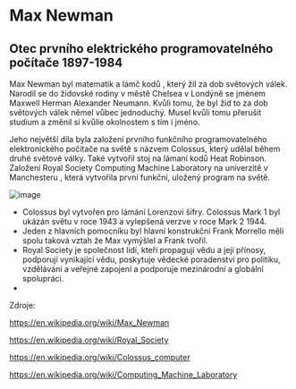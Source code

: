 # Max Newman 
## Otec prvního elektrického programovatelného počítače 1897-1984

Max Newman byl matematik a lámč kodů , který žil za dob světových válek. Narodil se do židovské rodiny v městě Chelsea v Londýně se jménem Maxwell Herman Alexander Neumann. Kvůli tomu, že byl žid to za dob světových válek němel vůbec jednoduchý. Musel kvůli tomu přerušit studium a změnil si kvůlie okolnostem s tím i jméno. 

Jeho největší díla byla založení prvního funkčního programovatelného elektronického počítače na světě s názvem Colossus, který udělal během druhé světové války. Také vytvořil stoj na lámaní kodů Heat Robinson. Založení Royal Society Computing Machine Laboratory na univerzitě v Manchesteru , která vytvořila první funkční, uložený program na světě. 

![image](https://github.com/user-attachments/assets/4ab191f5-bdb4-4799-acde-e968b2519152)


- Colossus byl vytvořen pro lámání Lorenzovi šifry. Colossus Mark 1 byl ukázán světu v roce 1943 a vylepšená verzve v roce Mark 2 1944.
- Jeden z hlavních pomocníku byl hlavní konstrukční Frank Morrello měli spolu taková vztah že Max vymýšlel a Frank tvořil.
- Royal Society je společnost lidí, kteří propagují vědu a její přínosy, podporují vynikající vědu, poskytuje vědecké poradenství pro politiku, vzdělávání a veřejné zapojení a podporuje mezinárodní a globální spolupráci.
- 


Zdroje:

https://en.wikipedia.org/wiki/Max_Newman

https://en.wikipedia.org/wiki/Royal_Society

https://en.wikipedia.org/wiki/Colossus_computer

https://en.wikipedia.org/wiki/Computing_Machine_Laboratory

